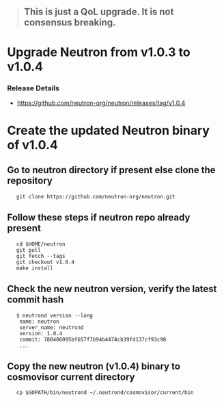 > ## This is just a QoL upgrade. It is not consensus breaking.


# Upgrade Neutron from v1.0.3 to v1.0.4

### Release Details
* https://github.com/neutron-org/neutron/releases/tag/v1.0.4


# Create the updated Neutron binary of v1.0.4

## Go to neutron directory if present else clone the repository

```shell
   git clone https://github.com/neutron-org/neutron.git
```

## Follow these steps if neutron repo already present

```shell
   cd $HOME/neutron
   git pull
   git fetch --tags
   git checkout v1.0.4
   make install
```

## Check the new neutron version, verify the latest commit hash
```shell
   $ neutrond version --long
    name: neutron
    server_name: neutrond
    version: 1.0.4
    commit: 780486095bf657f7b94b4474cb39fd137cf93c98
    ...
```

## Copy the new neutron (v1.0.4) binary to cosmovisor current directory

```shell
   cp $GOPATH/bin/neutrond ~/.neutrond/cosmovisor/current/bin
```